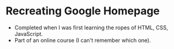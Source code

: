 # Recreating Google Homepage

* Completed when I was first learning the ropes of HTML, CSS, JavaScript.
* Part of an online course (I can't remember which one).
